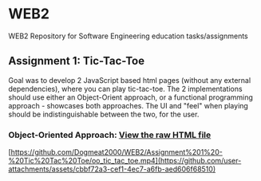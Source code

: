 # WEB2
WEB2 Repository for Software Engineering education tasks/assignments

## Assignment 1: Tic-Tac-Toe
Goal was to develop 2 JavaScript based html pages (without any external dependencies), where you can play tic-tac-toe. The 2 implementations should use either an Object-Orient approach, or a functional programming approach - showcases both approaches. The UI and "feel" when playing should be indistinguishable between the two, for the user.

### Object-Oriented Approach: [View the raw HTML file](/Assignment%201%20-%20Tic%20Tac%20Toe/oo.html)
[https://github.com/Dogmeat2000/WEB2/Assignment%201%20-%20Tic%20Tac%20Toe/oo_tic_tac_toe.mp4](https://github.com/user-attachments/assets/cbbf72a3-cef1-4ec7-a6fb-aed606f68510)
